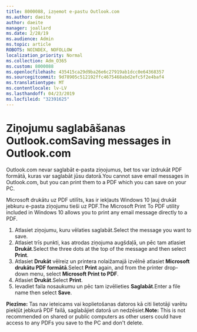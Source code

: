 ```yaml
---
title: 8000088, izņemot e-pastu Outlook.com
ms.author: daeite
author: daeite
manager: joallard
ms.date: 2/28/19
ms.audience: Admin
ms.topic: article
ROBOTS: NOINDEX, NOFOLLOW
localization_priority: Normal
ms.collection: Adm_O365
ms.custom: 8000088
ms.openlocfilehash: 435415ca29d9ba26e6c27919ab1dcc0e64368357
ms.sourcegitcommit: 9d78905c512192ffc4675468abd2efc5f2e4baf4
ms.translationtype: MT
ms.contentlocale: lv-LV
ms.lasthandoff: 04/23/2019
ms.locfileid: "32391625"
---
```

# <a name="saving-messages-in-outlookcom"></a><span data-ttu-id="8822e-102">Ziņojumu saglabāšanas Outlook.com</span><span class="sxs-lookup"><span data-stu-id="8822e-102">Saving messages in Outlook.com</span></span>

<span data-ttu-id="8822e-103">Outlook.com nevar saglabāt e-pasta ziņojumus, bet tos var izdrukāt PDF formātā, kuras var saglabāt jūsu datorā.</span><span class="sxs-lookup"><span data-stu-id="8822e-103">You cannot save email messages in Outlook.com, but you can print them to a PDF which you can save on your PC.</span></span>

<span data-ttu-id="8822e-104">Microsoft drukātu uz PDF utilīts, kas ir iekļauts Windows 10 ļauj drukāt jebkuru e-pasta ziņojumu tieši uz PDF.</span><span class="sxs-lookup"><span data-stu-id="8822e-104">The Microsoft Print To PDF utility included in Windows 10 allows you to print any email message directly to a PDF.</span></span>

1. <span data-ttu-id="8822e-105">Atlasiet ziņojumu, kuru vēlaties saglabāt.</span><span class="sxs-lookup"><span data-stu-id="8822e-105">Select the message you want to save.</span></span>
2. <span data-ttu-id="8822e-106">Atlasiet trīs punkti, kas atrodas ziņojuma augšdaļā, un pēc tam atlasiet **Drukāt**.</span><span class="sxs-lookup"><span data-stu-id="8822e-106">Select the three dots at the top of the message and then select **Print**.</span></span>
3. <span data-ttu-id="8822e-107">Atlasiet **Drukāt** vēlreiz un printera nolaižamajā izvēlnē atlasiet **Microsoft drukātu PDF formātā**.</span><span class="sxs-lookup"><span data-stu-id="8822e-107">Select **Print** again, and from the printer drop-down menu, select **Microsoft Print to PDF**.</span></span>
4. <span data-ttu-id="8822e-108">Atlasiet **Drukāt**.</span><span class="sxs-lookup"><span data-stu-id="8822e-108">Select **Print**.</span></span>
5. <span data-ttu-id="8822e-109">Ievadiet faila nosaukumu un pēc tam izvēlieties **Saglabāt**.</span><span class="sxs-lookup"><span data-stu-id="8822e-109">Enter a file name then select **Save**.</span></span>

<span data-ttu-id="8822e-110">**Piezīme:** Tas nav ieteicams vai koplietošanas datoros kā citi lietotāji varētu piekļūt jebkurā PDF failā, saglabājiet datorā un nedzēsiet.</span><span class="sxs-lookup"><span data-stu-id="8822e-110">**Note:** This is not recommended on shared or public computers as other users could have access to any PDFs you save to the PC and don't delete.</span></span>